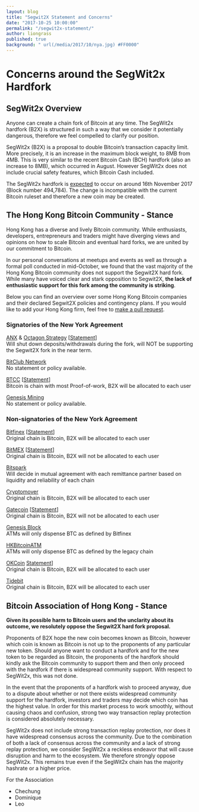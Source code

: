 ```yaml
---
layout: blog
title: "Segwit2X Statement and Concerns"
date: "2017-10-25 10:00:00"
permalink: "/segwit2x-statement/"
author: liongrass
published: true
background: " url(/media/2017/10/nya.jpg) #FF0000"
---
```


# Concerns around the SegWit2x Hardfork

## SegWit2x Overview

Anyone can create a chain fork of Bitcoin at any time. The SegWit2x hardfork (B2X) is structured in such a way that we consider it potentially dangerous, therefore we feel compelled to clarify our position.

SegWit2x (B2X) is a proposal to double Bitcoin’s transaction capacity limit. More precisely, it is an increase in the maximum block weight, to 8MB from 4MB. This is very similar to the recent Bitcoin Cash (BCH) hardfork (also an increase to 8MB), which occurred in August. However SegWit2x does not include crucial safety features, which Bitcoin Cash included.

The SegWit2x hardfork is [expected](https://bashco.github.io/2x_Countdown/) to occur on around 16th November 2017 (Block number 494,784). The change is incompatible with the current Bitcoin ruleset and therefore a new coin may be created.

## The Hong Kong Bitcoin Community - Stance

Hong Kong has a diverse and lively Bitcoin community. While enthusiasts, developers, entrepreneurs and traders might have diverging views and opinions on how to scale Bitcoin and eventual hard forks, we are united by our commitment to Bitcoin.

In our personal conversations at meetups and events as well as through a formal poll conducted in mid-October, we found that the vast majority of the Hong Kong Bitcoin community does not support the Segwit2X hard fork. While many have voiced clear and stark opposition to Segwit2X, **the lack of enthusiastic support for this fork among the community is striking**.

Below you can find an overview over some Hong Kong Bitcoin companies and their declared Segwit2X policies and contingency plans. If you would like to add your Hong Kong firm, feel free to [make a pull request](https://github.com/bitcoinhk/bitcoinhk.github.io/blob/master/_posts/2017-10-25-segwit2x-statement.md).

### Signatories of the New York Agreement

[ANX](https://anxpro.com/) & [Octagon Strategy](https://www.octfinancial.com/) [[Statement](http://preview.mailerlite.com/d7z4j4/736750909043771386/o3p1/)]  
Will shut down deposits/withdrawals during the fork, will NOT be supporting the Segwit2X fork in the near term.

[BitClub Network](http://bitclub.network/)  
No statement or policy available.

[BTCC](https://www.btcc.com/) [[Statement](https://www.btcc.com/fork/)]  
Bitcoin is chain with most Proof-of-work, B2X will be allocated to each user

[Genesis Mining](https://www.genesis-mining.com/)  
No statement or policy available.

### Non-signatories of the New York Agreement

[Bitfinex](https://www.bitfinex.com/) [[Statement](https://www.bitfinex.com/posts/223)]  
Original chain is Bitcoin, B2X will be allocated to each user

[BitMEX](https://www.bitmex.com/) [[Statement](https://blog.bitmex.com/policy-on-bitcoin-hard-forks-update/)]  
Original chain is Bitcoin, B2X will not be allocated to each user

[Bitspark](https://bitspark.io/)  
Will decide in mutual agreement with each remittance partner based on liquidity and reliability of each chain

[Cryptomover](https://cryptomover.com/)  
Original chain is Bitcoin, B2X will be allocated to each user

[Gatecoin](https://gatecoin.com/) [[Statement](https://blog.gatecoin.com/gatecoin-will-not-support-the-segwit2x-b2x-hard-fork-acbab0985dc2)]  
Original chain is Bitcoin, B2X will not be allocated to each user

[Genesis Block](https://www.genesisblockhk.com/)  
ATMs will only dispense BTC as defined by Bitfinex

[HKBitcoinATM](http://hkbitcoinatm.com/)  
ATMs will only dispense BTC as defined by the legacy chain

[OKCoin](https://www.okcoin.com/) [Statement](https://support.okcoin.com/hc/en-us/articles/115002166351-OKCoin-Policy-On-Segwit2x-HardFork)]  
Original chain is Bitcoin, B2X will be allocated to each user

[Tidebit](https://www.tidebit.com/)  
Original chain is Bitcoin, B2X will be allocated to each user

## Bitcoin Association of Hong Kong - Stance

**Given its possible harm to Bitcoin users and the unclarity about its outcome, we resolutely oppose the Segwit2X hard fork proposal.**

Proponents of B2X hope the new coin becomes known as Bitcoin, however which coin is known as Bitcoin is not up to the proponents of any particular new token. Should anyone want to conduct a hardfork and for the new token to be regarded as Bitcoin, the proponents of the hardfork should kindly ask the Bitcoin community to support them and then only proceed with the hardfork if there is widespread community support. With respect to SegWit2x, this was not done.

In the event that the proponents of a hardfork wish to proceed anyway, due to a dispute about whether or not there exists widespread community support for the hardfork, investors and traders may decide which coin has the highest value. In order for this market process to work smoothly, without causing chaos and confusion, strong two way transaction replay protection is considered absolutely necessary.

SegWit2x does not include strong transaction replay protection, nor does it have widespread consensus across the community. Due to the combination of both a lack of consensus across the community and a lack of strong replay protection, we consider SegWit2x a reckless endeavor that will cause disruption and harm to the ecosystem. We therefore strongly oppose SegWit2x. This remains true even if the SegWit2x chain has the majority hashrate or a higher price.

For the Association

- Chechung
- Dominique
- Leo
